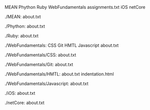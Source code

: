 MEAN
Phython
Ruby
WebFundamentals
assignments.txt
iOS
netCore

./MEAN:
about.txt

./Phython:
about.txt

./Ruby:
about.txt

./WebFundamentals:
CSS
Git
HMTL
Javascript
about.txt

./WebFundamentals/CSS:
about.txt

./WebFundamentals/Git:
about.txt

./WebFundamentals/HMTL:
about.txt
indentation.html

./WebFundamentals/Javascript:
about.txt

./iOS:
about.txt

./netCore:
about.txt
